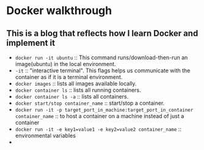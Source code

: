 # Docker walkthrough

## This is a blog that reflects how I learn Docker and implement it

+ `docker run -it ubuntu` :: This command runs/download-then-run an image(ubuntu) in the local environment.
+ `-it` :: "interactive terminal". This flags helps us communicate with the container as if it is a terminal environment.
+ `docker images` :: lists all images available locally.
+ `docker container ls` :: lists all running containers.
+ `docker container ls -a` :: lists all containers.
+ `docker start/stop container_name` :: start/stop a container.
+ `docker run -it -p target_port_in_machine:target_port_in_container container_name` :: to host a container on a machine instead of just a container
+ `docker run -it -e key1=value1 -e key2=value2 container_name` :: environmental variables
+ 